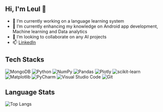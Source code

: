 ## Hi, I'm Leul 👋

- 🔭 I’m currently working on a language learning system
- 🌱 I’m currently enhancing my knowledge on Android app development, Machine learning and Data analytics
- 👯 I’m looking to collaborate on any AI projects
- 📫 [LinkedIn](https://www.linkedin.com/in/leul-dave-0366a41aa/)
## Tech Stacks
  ![MongoDB](https://img.shields.io/badge/MongoDB-%234ea94b.svg?style=for-the-badge&logo=mongodb&logoColor=white)
  ![Python](https://img.shields.io/badge/python-3670A0?style=for-the-badge&logo=python&logoColor=ffdd54)
  ![NumPy](https://img.shields.io/badge/numpy-%23013243.svg?style=for-the-badge&logo=numpy&logoColor=white)
  ![Pandas](https://img.shields.io/badge/pandas-%23150458.svg?style=for-the-badge&logo=pandas&logoColor=white)
  ![Plotly](https://img.shields.io/badge/Plotly-%233F4F75.svg?style=for-the-badge&logo=plotly&logoColor=white)
  ![scikit-learn](https://img.shields.io/badge/scikit--learn-%23F7931E.svg?style=for-the-badge&logo=scikit-learn&logoColor=white)
	![Matplotlib](https://img.shields.io/badge/Matplotlib-%23ffffff.svg?style=for-the-badge&logo=Matplotlib&logoColor=black)
  ![PyCharm](https://img.shields.io/badge/pycharm-143?style=for-the-badge&logo=pycharm&logoColor=black&color=black&labelColor=green)
  ![Visual Studio Code](https://img.shields.io/badge/Visual%20Studio%20Code-0078d7.svg?style=for-the-badge&logo=visual-studio-code&logoColor=white)
  ![Git](https://img.shields.io/badge/git-%23F05033.svg?style=for-the-badge&logo=git&logoColor=white)
  
   
  

## Language Stats
  ![Top Langs](https://github-readme-stats.vercel.app/api/top-langs/?username=Leul-Dave&layout=compact)
